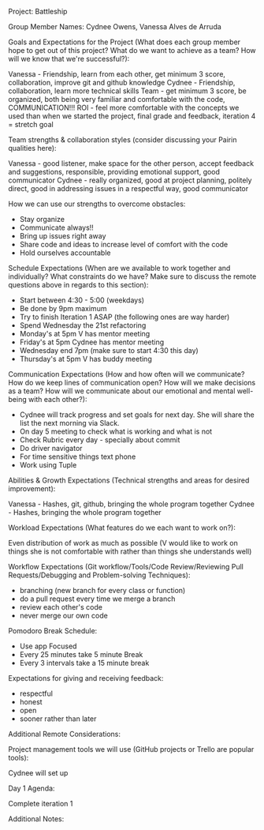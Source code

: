 Project: Battleship

Group Member Names: Cydnee Owens, Vanessa Alves de Arruda

Goals and Expectations for the Project (What does each group member hope to get out of this project? What do we want to achieve as a team? How will we know that we're successful?):

Vanessa - Friendship, learn from each other, get minimum 3 score, collaboration, improve git and github knowledge
Cydnee - Friendship, collaboration, learn more technical skills
Team - get minimum 3 score, be organized, both being very familiar and comfortable with the code, COMMUNICATION!!!
ROI - feel more comfortable with the concepts we used than when we started the project, final grade and feedback, iteration 4 = stretch goal

Team strengths & collaboration styles (consider discussing your Pairin qualities here):

Vanessa - good listener, make space for the other person, accept feedback and suggestions, responsible, providing emotional support, good communicator
Cydnee - really organized, good at project planning, politely direct, good in addressing issues in a respectful way,
good communicator

How we can use our strengths to overcome obstacles:

- Stay organize
- Communicate always!!
- Bring up issues right away
- Share code and ideas to increase level of comfort with the code
- Hold ourselves accountable

Schedule Expectations (When are we available to work together and individually? What constraints do we have? Make sure to discuss the remote questions above in regards to this section):

- Start between 4:30 - 5:00 (weekdays)
- Be done by 9pm maximum
- Try to finish Iteration 1 ASAP (the following ones are way harder)
- Spend Wednesday the 21st refactoring
- Monday's at 5pm V has mentor meeting
- Friday's at 5pm Cydnee has mentor meeting
- Wednesday end 7pm (make sure to start 4:30 this day)
- Thursday's at 5pm V has buddy meeting 

Communication Expectations (How and how often will we communicate? How do we keep lines of communication open? How will we make decisions as a team? How will we communicate about our emotional and mental well-being with each other?):

- Cydnee will track progress and set goals for next day. She will share the list the next morning via Slack.
- On day 5 meeting to check what is working and what is not
- Check Rubric every day - specially about commit
- Do driver navigator
- For time sensitive things text phone
- Work using Tuple  


Abilities & Growth Expectations (Technical strengths and areas for desired improvement):

Vanessa - Hashes, git, github, bringing the whole program together
Cydnee - Hashes, bringing the whole program together

Workload Expectations (What features do we each want to work on?):

Even distribution of work as much as possible (V would like to work on things she is not comfortable with rather than things she understands well)

Workflow Expectations (Git workflow/Tools/Code Review/Reviewing Pull Requests/Debugging and Problem-solving Techniques):

- branching (new branch for every class or function)
- do a pull request every time we merge a branch
- review each other's code
- never merge our own code


Pomodoro Break Schedule:

- Use app Focused
- Every 25 minutes take 5 minute Break
- Every 3 intervals take a 15 minute break

Expectations for giving and receiving feedback:

- respectful
- honest
- open
- sooner rather than later

Additional Remote Considerations:

Project management tools we will use (GitHub projects or Trello are popular tools):

Cydnee will set up

Day 1 Agenda:

Complete iteration 1

Additional Notes:
